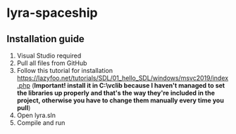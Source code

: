 # lyra-spaceship

## Installation guide
1. Visual Studio required
2. Pull all files from GitHub
3. Follow this tutorial for installation https://lazyfoo.net/tutorials/SDL/01_hello_SDL/windows/msvc2019/index.php (**Important! install it in C:\vclib because I haven't managed to set the libraries up properly and that's the way they're included in the project, otherwise you have to change them manually every time you pull**)
4. Open lyra.sln
5. Compile and run